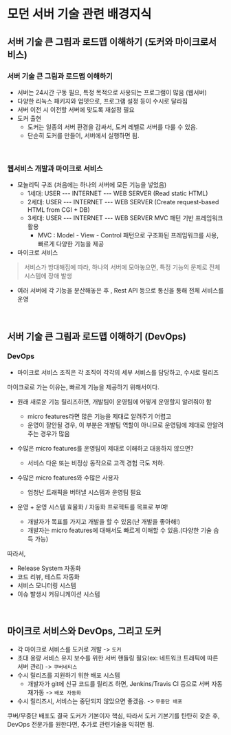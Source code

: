 # 모던 서버 기술 관련 배경지식

## 서버 기술 큰 그림과 로드맵 이해하기 (도커와 마이크로서비스)

### 서버 기술 큰 그림과 로드맵 이해하기

- 서버는 24시간 구동 필요, 특정 목적으로 사용되는 프로그램이 많음 (웹서버)
- 다양한 리눅스 패키지와 업뎃으로, 프로그램 설정 등이 수시로 달라짐
- 서버 이전 시 이전할 서버에 맞도록 재설정 필요
- 도커 출현
  - 도커는 일종의 서버 환경을 감싸서, 도커 레벨로 서버를 다룰 수 있음.
  - 단순히 도커를 만들어, 서버에서 실행하면 됨.

<br/>

### 웹서비스 개발과 마이크로 서비스

- 모놀리틱 구조 (처음에는 하나의 서버에 모든 기능을 넣었음)
  - 1세대: USER --- INTERNET --- WEB SERVER (Read static HTML)
  - 2세대: USER --- INTERNET --- WEB SERVER (Create request-based HTML from CGI + DB)
  - 3세대: USER --- INTERNET --- WEB SERVER MVC 패턴 기반 프레임워크 활용
    - MVC : Model - View - Control 패턴으로 구조화된 프레임워크를 사용, 빠르게 다양한 기능을 제공
- 마이크로 서비스

> 서비스가 방대해짐에 따라, 하나의 서버에 모아놓으면, 특정 기능의 문제로 전체 시스템에 장애 발생

- 여러 서버에 각 기능을 분산해놓은 후 , Rest API 등으로 통신을 통해 전체 서비스를 운영

<br/>

## 서버 기술 큰 그림과 로드맵 이해하기 (DevOps)

### DevOps

- 마이크로 서비스 조직은 각 조직이 각각의 세부 서비스를 담당하고, 수시로 릴리즈

마이크로로 가는 이유는, 빠르게 기능을 제공하기 위해서이다.

- 원래 새로운 기능 릴리즈하면, 개발팀이 운영팀에 어떻게 운영할지 알려줘야 함
  - micro features라면 많은 기능을 제대로 알려주기 어렵고
  - 운영이 잘안될 경우, 이 부분은 개발팀 역할이 아니므로 운영팀에 제대로 안알려주는 경우가 많음
- 수많은 micro features를 운영팀이 제대로 이해하고 대응하지 않으면?
  - 서비스 다운 또는 비정상 동작으로 고객 경험 극도 저하.
- 수많은 micro features와 수많은 사용자
  - 엄청난 트래픽을 버텨낼 시스템과 운영팀 필요

- 운영 + 운영 시스템 효율화 / 자동화 프로젝트를 목표로 부여!
  - 개발자가 목표를 가지고 개발을 할 수 있음(난 개발을 좋아해!)
  - 개발자는 micro features에 대해서도 빠르게 이해할 수 있음.(다양한 기술 습득 가능)

따라서,

- Release System 자동화
- 코드 리뷰, 테스트 자동화
- 서비스 모니터링 시스템
- 이슈 발생시 커뮤니케이션 시스템

<br/>

## 마이크로 서비스와 DevOps, 그리고 도커

- 각 마이크로 서비스를 도커로 개발 -> `도커`
- 초대 용량 서비스 유지 보수를 위한 서버 핸들링 필요(ex: 네트워크 트래픽에 따른 서버 관리) -> `쿠버네티스`
- 수시 릴리즈를 지원하기 위한 배포 시스템
  - 개발자가 git에 신규 코드를 릴리즈 하면, Jenkins/Travis CI 등으로 서버 자동 재가동 -> `배포 자동화`
- 수시 릴리즈시, 서비스는 중단되지 않았으면 좋겠음. -> `무중단 배포`

쿠버/무중단 배포도 결국 도커가 기본이자 핵심, 따라서 도커 기본기를 탄탄히 갖춘 후, DevOps 전문가를 원한다면, 추가로 관련기술을 익히면 됨.

